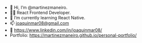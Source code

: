 - 👋 Hi, I’m @martinezmaneiro.
- 👨‍💻 React Frontend Developer.
- 🌱 I’m currently learning React Native.
- 📫 joaquinmar08@gmail.com
- 👔 https://www.linkedin.com/in/joaquinmar08/
- Portfolio: https://martinezmaneiro.github.io/personal-portfolio/
<!---
martinezmaneiro/martinezmaneiro is a ✨ special ✨ repository because its `README.md` (this file) appears on your GitHub profile.
You can click the Preview link to take a look at your changes.
--->
